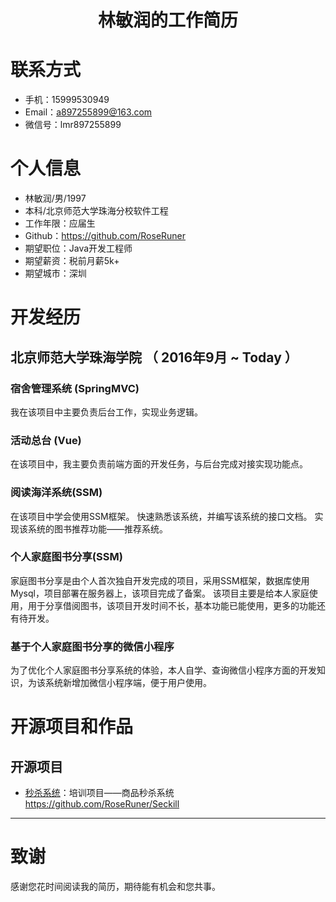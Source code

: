 # <center>**林敏润的工作简历**</center>
# 联系方式

- 手机：15999530949
- Email：a897255899@163.com
- 微信号：lmr897255899

# 个人信息
 - 林敏润/男/1997 
 - 本科/北京师范大学珠海分校软件工程 
 - 工作年限：应届生
 - Github：https://github.com/RoseRuner
 - 期望职位：Java开发工程师
 - 期望薪资：税前月薪5k+
 - 期望城市：深圳


# 开发经历

## 北京师范大学珠海学院 （ 2016年9月 ~ Today ）

### **宿舍管理系统 (SpringMVC)**
我在该项目中主要负责后台工作，实现业务逻辑。

### **活动总台 (Vue)**
在该项目中，我主要负责前端方面的开发任务，与后台完成对接实现功能点。

### **阅读海洋系统(SSM)**
在该项目中学会使用SSM框架。
快速熟悉该系统，并编写该系统的接口文档。
实现该系统的图书推荐功能——推荐系统。

### **个人家庭图书分享(SSM)**
家庭图书分享是由个人首次独自开发完成的项目，采用SSM框架，数据库使用Mysql，项目部署在服务器上，该项目完成了备案。
该项目主要是给本人家庭使用，用于分享借阅图书，该项目开发时间不长，基本功能已能使用，更多的功能还有待开发。

### **基于个人家庭图书分享的微信小程序**
为了优化个人家庭图书分享系统的体验，本人自学、查询微信小程序方面的开发知识，为该系统新增加微信小程序端，便于用户使用。

  
# 开源项目和作品

## 开源项目

  * [秒杀系统](https://github.com/RoseRuner/Seckill)：培训项目——商品秒杀系统
 https://github.com/RoseRuner/Seckill

    
    
---      
# 致谢
感谢您花时间阅读我的简历，期待能有机会和您共事。
      
